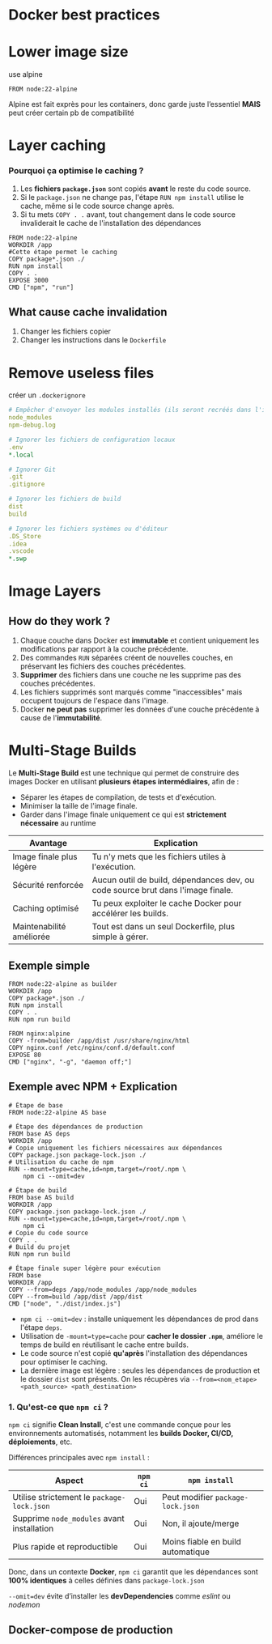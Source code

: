 # Docker best practices

# Lower image size

use alpine

```docker
FROM node:22-alpine
```

Alpine est fait exprès pour les containers, donc garde juste l’essentiel **MAIS** peut créer certain pb de compatibilité

# Layer caching

### **Pourquoi ça optimise le caching ?**

1. Les **fichiers `package.json`** sont copiés **avant** le reste du code source.
2. Si le `package.json` ne change pas, l'étape `RUN npm install` utilise le cache, même si le code source change après.
3. Si tu mets `COPY . .` avant, tout changement dans le code source invaliderait le cache de l'installation des dépendances

```docker
FROM node:22-alpine
WORKDIR /app
#Cette étape permet le caching
COPY package*.json ./
RUN npm install
COPY . .
EXPOSE 3000
CMD ["npm", "run"]
```

## What cause cache invalidation

1. Changer les fichiers copier
2. Changer les instructions dans le `Dockerfile`

# Remove useless files

créer un `.dockerignore`

```yaml
# Empêcher d'envoyer les modules installés (ils seront recréés dans l'image)
node_modules
npm-debug.log

# Ignorer les fichiers de configuration locaux
.env
*.local

# Ignorer Git
.git
.gitignore

# Ignorer les fichiers de build
dist
build

# Ignorer les fichiers systèmes ou d'éditeur
.DS_Store
.idea
.vscode
*.swp

```

# Image Layers

## How do they work ?

1. Chaque couche dans Docker est **immutable** et contient uniquement les modifications par rapport à la couche précédente.
2. Des commandes `RUN` séparées créent de nouvelles couches, en préservant les fichiers des couches précédentes.
3. **Supprimer** des fichiers dans une couche ne les supprime pas des couches précédentes.
4. Les fichiers supprimés sont marqués comme "inaccessibles" mais occupent toujours de l'espace dans l'image.
5. Docker **ne peut pas** supprimer les données d'une couche précédente à cause de l'**immutabilité**.

# Multi-Stage Builds

Le **Multi-Stage Build** est une technique qui permet de construire des images Docker en utilisant **plusieurs étapes intermédiaires**, afin de :

- Séparer les étapes de compilation, de tests et d'exécution.
- Minimiser la taille de l'image finale.
- Garder dans l'image finale uniquement ce qui est **strictement nécessaire** au runtime

| **Avantage**             | **Explication**                                                                 |
| ------------------------ | ------------------------------------------------------------------------------- |
| Image finale plus légère | Tu n'y mets que les fichiers utiles à l'exécution.                              |
| Sécurité renforcée       | Aucun outil de build, dépendances dev, ou code source brut dans l'image finale. |
| Caching optimisé         | Tu peux exploiter le cache Docker pour accélérer les builds.                    |
| Maintenabilité améliorée | Tout est dans un seul Dockerfile, plus simple à gérer.                          |

## **Exemple simple**

```docker
FROM node:22-alpine as builder
WORKDIR /app
COPY package*.json ./
RUN npm install
COPY . .
RUN npm run build

FROM nginx:alpine
COPY -from=builder /app/dist /usr/share/nginx/html
COPY nginx.conf /etc/nginx/conf.d/default.conf
EXPOSE 80
CMD ["nginx", "-g", "daemon off;"]
```

## Exemple avec NPM + Explication

```docker
# Étape de base
FROM node:22-alpine AS base

# Étape des dépendances de production
FROM base AS deps
WORKDIR /app
# Copie uniquement les fichiers nécessaires aux dépendances
COPY package.json package-lock.json ./
# Utilisation du cache de npm
RUN --mount=type=cache,id=npm,target=/root/.npm \
    npm ci --omit=dev

# Étape de build
FROM base AS build
WORKDIR /app
COPY package.json package-lock.json ./
RUN --mount=type=cache,id=npm,target=/root/.npm \
    npm ci
# Copie du code source
COPY . .
# Build du projet
RUN npm run build

# Étape finale super légère pour exécution
FROM base
WORKDIR /app
COPY --from=deps /app/node_modules /app/node_modules
COPY --from=build /app/dist /app/dist
CMD ["node", "./dist/index.js"]

```

- `npm ci --omit=dev` : installe uniquement les dépendances de prod dans l'étape `deps`.
- Utilisation de `-mount=type=cache` pour **cacher le dossier `.npm`**, améliore le temps de build en réutilisant le cache entre builds.
- Le code source n'est copié **qu'après** l'installation des dépendances pour optimiser le caching.
- La dernière image est légère : seules les dépendances de production et le dossier `dist` sont présents. On les récupères via `--from=<nom_etape> <path_source> <path_destination>`

### 1. **Qu'est-ce que `npm ci` ?**

`npm ci` signifie **Clean Install**, c'est une commande conçue pour les environnements automatisés, notamment les **builds Docker, CI/CD, déploiements**, etc.

Différences principales avec `npm install` :

| Aspect                                     | `npm ci` | `npm install`                     |
| ------------------------------------------ | -------- | --------------------------------- |
| Utilise strictement le `package-lock.json` | Oui      | Peut modifier `package-lock.json` |
| Supprime `node_modules` avant installation | Oui      | Non, il ajoute/merge              |
| Plus rapide et reproductible               | Oui      | Moins fiable en build automatique |

Donc, dans un contexte **Docker**, `npm ci` garantit que les dépendances sont **100% identiques** à celles définies dans `package-lock.json`

`--omit=dev` évite d’installer les **devDependencies** comme _eslint_ ou _nodemon_

## Docker-compose de production
